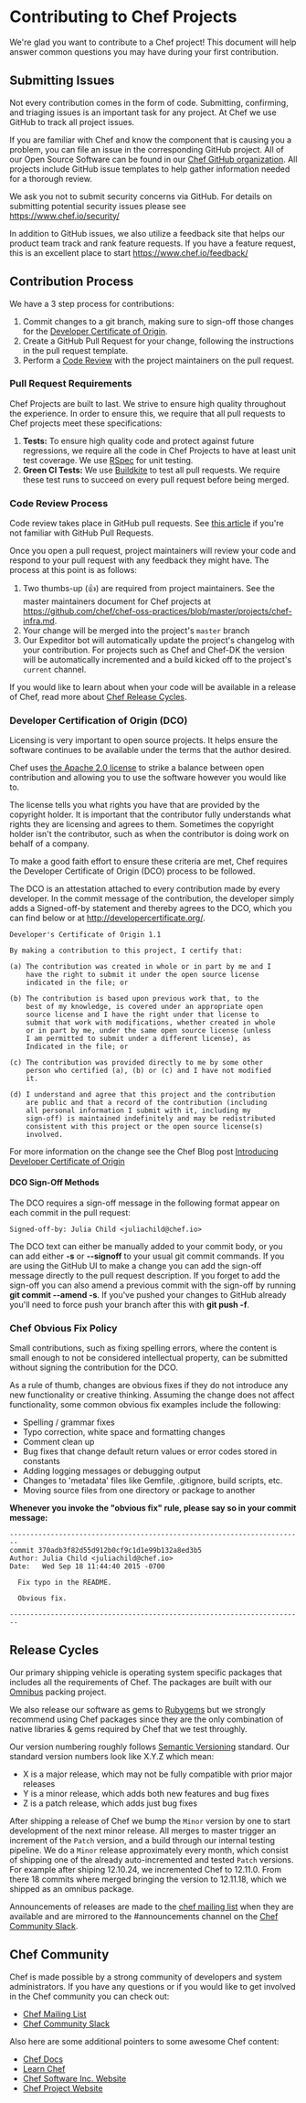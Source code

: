# Contributing to Chef Projects

We're glad you want to contribute to a Chef project! This document will help answer common questions you may have during your first contribution.

## Submitting Issues

Not every contribution comes in the form of code. Submitting, confirming, and triaging issues is an important task for any project. At Chef we use GitHub to track all project issues.

If you are familiar with Chef and know the component that is causing you a problem, you can file an issue in the corresponding GitHub project. All of our Open Source Software can be found in our [Chef GitHub organization](https://github.com/chef/). All projects include GitHub issue templates to help gather information needed for a thorough review.

We ask you not to submit security concerns via GitHub. For details on submitting potential security issues please see <https://www.chef.io/security/>

In addition to GitHub issues, we also utilize a feedback site that helps our product team track and rank feature requests. If you have a feature request, this is an excellent place to start <https://www.chef.io/feedback/>

## Contribution Process

We have a 3 step process for contributions:

1. Commit changes to a git branch, making sure to sign-off those changes for the [Developer Certificate of Origin](#developer-certification-of-origin-dco).
2. Create a GitHub Pull Request for your change, following the instructions in the pull request template.
3. Perform a [Code Review](#code-review-process) with the project maintainers on the pull request.

### Pull Request Requirements

Chef Projects are built to last. We strive to ensure high quality throughout the experience. In order to ensure this, we require that all pull requests to Chef projects meet these specifications:

1. **Tests:** To ensure high quality code and protect against future regressions, we require all the code in Chef Projects to have at least unit test coverage. We use [RSpec](http://rspec.info/) for unit testing.
2. **Green CI Tests:** We use [Buildkite](https://buildkite.com/chef-oss) to test all pull requests. We require these test runs to succeed on every pull request before being merged.

### Code Review Process

Code review takes place in GitHub pull requests. See [this article](https://help.github.com/articles/about-pull-requests/) if you're not familiar with GitHub Pull Requests.

Once you open a pull request, project maintainers will review your code and respond to your pull request with any feedback they might have. The process at this point is as follows:

1. Two thumbs-up (:+1:) are required from project maintainers. See the master maintainers document for Chef projects at <https://github.com/chef/chef-oss-practices/blob/master/projects/chef-infra.md>.
2. Your change will be merged into the project's `master` branch
3. Our Expeditor bot will automatically update the project's changelog with your contribution. For projects such as Chef and Chef-DK the version will be automatically incremented and a build kicked off to the project's `current` channel.

If you would like to learn about when your code will be available in a release of Chef, read more about [Chef Release Cycles](#release-cycles).

### Developer Certification of Origin (DCO)

Licensing is very important to open source projects. It helps ensure the software continues to be available under the terms that the author desired.

Chef uses [the Apache 2.0 license](https://github.com/chef/chef/blob/master/LICENSE) to strike a balance between open contribution and allowing you to use the software however you would like to.

The license tells you what rights you have that are provided by the copyright holder. It is important that the contributor fully understands what rights they are licensing and agrees to them. Sometimes the copyright holder isn't the contributor, such as when the contributor is doing work on behalf of a company.

To make a good faith effort to ensure these criteria are met, Chef requires the Developer Certificate of Origin (DCO) process to be followed.

The DCO is an attestation attached to every contribution made by every developer. In the commit message of the contribution, the developer simply adds a Signed-off-by statement and thereby agrees to the DCO, which you can find below or at <http://developercertificate.org/>.

```
Developer's Certificate of Origin 1.1

By making a contribution to this project, I certify that:

(a) The contribution was created in whole or in part by me and I
    have the right to submit it under the open source license
    indicated in the file; or

(b) The contribution is based upon previous work that, to the
    best of my knowledge, is covered under an appropriate open
    source license and I have the right under that license to
    submit that work with modifications, whether created in whole
    or in part by me, under the same open source license (unless
    I am permitted to submit under a different license), as
    Indicated in the file; or

(c) The contribution was provided directly to me by some other
    person who certified (a), (b) or (c) and I have not modified
    it.

(d) I understand and agree that this project and the contribution
    are public and that a record of the contribution (including
    all personal information I submit with it, including my
    sign-off) is maintained indefinitely and may be redistributed
    consistent with this project or the open source license(s)
    involved.
```

For more information on the change see the Chef Blog post [Introducing Developer Certificate of Origin](https://blog.chef.io/2016/09/19/introducing-developer-certificate-of-origin/)

#### DCO Sign-Off Methods

The DCO requires a sign-off message in the following format appear on each commit in the pull request:

```
Signed-off-by: Julia Child <juliachild@chef.io>
```

The DCO text can either be manually added to your commit body, or you can add either **-s** or **--signoff** to your usual git commit commands. If you are using the GitHub UI to make a change you can add the sign-off message directly to the pull request description. If you forget to add the sign-off you can also amend a previous commit with the sign-off by running **git commit --amend -s**. If you've pushed your changes to GitHub already you'll need to force push your branch after this with **git push -f**.

### Chef Obvious Fix Policy

Small contributions, such as fixing spelling errors, where the content is small enough to not be considered intellectual property, can be submitted without signing the contribution for the DCO.

As a rule of thumb, changes are obvious fixes if they do not introduce any new functionality or creative thinking. Assuming the change does not affect functionality, some common obvious fix examples include the following:

- Spelling / grammar fixes
- Typo correction, white space and formatting changes
- Comment clean up
- Bug fixes that change default return values or error codes stored in constants
- Adding logging messages or debugging output
- Changes to 'metadata' files like Gemfile, .gitignore, build scripts, etc.
- Moving source files from one directory or package to another

**Whenever you invoke the "obvious fix" rule, please say so in your commit message:**

```
------------------------------------------------------------------------
commit 370adb3f82d55d912b0cf9c1d1e99b132a8ed3b5
Author: Julia Child <juliachild@chef.io>
Date:   Wed Sep 18 11:44:40 2015 -0700

  Fix typo in the README.

  Obvious fix.

------------------------------------------------------------------------
```

## Release Cycles

Our primary shipping vehicle is operating system specific packages that includes all the requirements of Chef. The packages are built with our [Omnibus](https://github.com/chef/omnibus) packing project.

We also release our software as gems to [Rubygems](https://rubygems.org/) but we strongly recommend using Chef packages since they are the only combination of native libraries & gems required by Chef that we test throughly.

Our version numbering roughly follows [Semantic Versioning](http://semver.org/) standard. Our standard version numbers look like X.Y.Z which mean:

- X is a major release, which may not be fully compatible with prior major releases
- Y is a minor release, which adds both new features and bug fixes
- Z is a patch release, which adds just bug fixes

After shipping a release of Chef we bump the `Minor` version by one to start development of the next minor release. All merges to master trigger an increment of the `Patch` version, and a build through our internal testing pipeline. We do a `Minor` release approximately every month, which consist of shipping one of the already auto-incremented and tested `Patch` versions. For example after shiping 12.10.24, we incremented Chef to 12.11.0\. From there 18 commits where merged bringing the version to 12.11.18, which we shipped as an omnibus package.

Announcements of releases are made to the [chef mailing list](https://discourse.chef.io/c/chef-release) when they are available and are mirrored to the #announcements channel on the [Chef Community Slack](https://community-slack.chef.io/).

## Chef Community

Chef is made possible by a strong community of developers and system administrators. If you have any questions or if you would like to get involved in the Chef community you can check out:

- [Chef Mailing List](https://discourse.chef.io/)
- [Chef Community Slack](https://community-slack.chef.io/)

Also here are some additional pointers to some awesome Chef content:

- [Chef Docs](https://docs.chef.io/)
- [Learn Chef](https://learn.chef.io/)
- [Chef Software Inc. Website](https://www.chef.io/)
- [Chef Project Website](https://www.chef.sh/)
